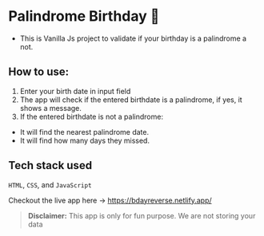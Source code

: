 # Palindrome Birthday 🤩

- This is Vanilla Js project to validate if your birthday is a palindrome a not.

## How to use:
1) Enter your birth date in input field
2) The app will check if the entered birthdate is a palindrome, if yes, it shows a message.
3) If the entered birthdate is not a palindrome:
 - It will find the nearest palindrome date.
 - It will find how many days they missed.


## Tech stack used
`HTML`, `CSS`, and `JavaScript`

Checkout the live app here -> https://bdayreverse.netlify.app/

> **Disclaimer:** 
> This app is only for fun purpose. We are not storing your data

